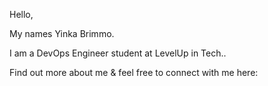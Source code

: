  Hello,

 My names Yinka Brimmo. 
 
 I am a  DevOps Engineer student at LevelUp in Tech..

Find out more about me & feel free to connect with me here:


